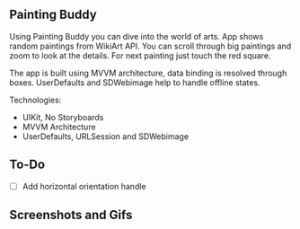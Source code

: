 ##  Painting Buddy

Using Painting Buddy you can dive into the world of arts. App shows random paintings from WikiArt API. You can scroll through big paintings and zoom to look at the details. For next painting just touch the red square.

The app is built using MVVM architecture,  data binding is resolved through boxes.  UserDefaults and SDWebimage help to handle offline states.

Technologies: 
- UIKit, No Storyboards
- MVVM Architecture
- UserDefaults, URLSession and SDWebimage


## To-Do
- [ ] Add horizontal orientation handle

## Screenshots and Gifs

